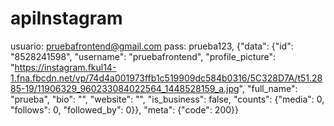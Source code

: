 # apiInstagram
usuario: pruebafrontend@gmail.com 
pass: prueba123, 
{"data": {"id": "8528241598", "username": "pruebafrontend", "profile_picture": "https://instagram.fkul14-1.fna.fbcdn.net/vp/74d4a001973ffb1c519909dc584b0316/5C328D7A/t51.2885-19/11906329_960233084022564_1448528159_a.jpg", "full_name": "prueba", "bio": "", "website": "", "is_business": false, "counts": {"media": 0, "follows": 0, "followed_by": 0}}, "meta": {"code": 200}}
